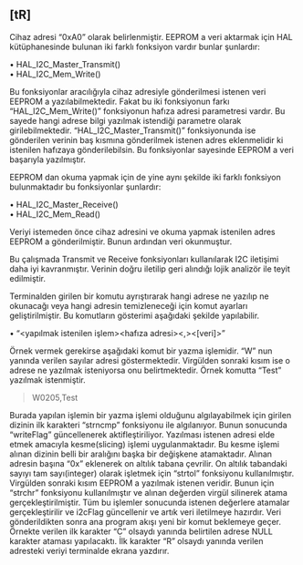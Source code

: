 ## [tR]  
Cihaz adresi “0xA0” olarak belirlenmiştir. EEPROM a veri aktarmak için HAL kütüphanesinde bulunan iki farklı fonksiyon vardır bunlar şunlardır:

•	HAL_I2C_Master_Transmit()  
•	HAL_I2C_Mem_Write()

Bu fonksiyonlar aracılığıyla cihaz adresiyle gönderilmesi istenen veri EEPROM a yazılabilmektedir. 
Fakat bu iki fonksiyonun farkı “HAL_I2C_Mem_Write()” fonksiyonun hafıza adresi parametresi vardır. Bu sayede hangi adrese bilgi yazılmak istendiği parametre olarak girilebilmektedir. 
“HAL_I2C_Master_Transmit()” fonksiyonunda ise gönderilen verinin baş kısmına gönderilmek istenen adres eklenmelidir ki istenilen hafızaya gönderilebilsin. 
Bu fonksiyonlar sayesinde EEPROM a veri başarıyla yazılmıştır.

EEPROM dan okuma yapmak için de yine aynı şekilde iki farklı fonksiyon bulunmaktadır bu fonksiyonlar şunlardır:

•	HAL_I2C_Master_Receive()  
•	HAL_I2C_Mem_Read()

Veriyi istemeden önce cihaz adresini ve okuma yapmak istenilen adres EEPROM a gönderilmiştir. Bunun ardından veri okunmuştur. 

Bu çalışmada Transmit ve Receive fonksiyonları kullanılarak I2C iletişimi daha iyi kavranmıştır. Verinin doğru iletilip geri alındığı lojik analizör ile teyit edilmiştir.

Terminalden girilen bir komutu ayrıştırarak hangi adrese ne yazılıp ne okunacağı veya hangi adresin temizleneceği için komut ayarları geliştirilmiştir. Bu komutların gösterimi aşağıdaki şekilde yapılabilir.

•	“<yapılmak istenilen işlem><hafıza adresi><,><[veri]>”

Örnek vermek gerekirse aşağıdaki komut bir yazma işlemidir. “W” nun yanında verilen sayılar adresi göstermektedir. 
Virgülden sonraki kısım ise o adrese ne yazılmak isteniyorsa onu belirtmektedir. Örnek komutta “Test” yazılmak istenmiştir.

>W0205,Test

Burada yapılan işlemin bir yazma işlemi olduğunu algılayabilmek için girilen dizinin ilk karakteri “strncmp” fonksiyonu ile algılanıyor. Bunun sonucunda “writeFlag” güncellenerek aktifleştiriliyor. Yazılması istenen adresi elde etmek amacıyla kesme(slicing) işlemi uygulanmaktadır. Bu kesme işlemi alınan dizinin belli bir aralığını başka bir değişkene atamaktadır. Alınan adresin başına “0x” eklenerek on altılık tabana çevrilir. On altılık tabandaki sayıyı tam sayı(integer) olarak işletmek için “strtol” fonksiyonu kullanılmıştır. Virgülden sonraki kısım EEPROM a yazılmak istenen veridir. Bunun için “strchr” fonksiyonu kullanılmıştır ve alınan değerden virgül silinerek atama gerçekleştirilmiştir. Tüm bu işlemler sonucunda istenen değerlere atamalar gerçekleştirilir ve i2cFlag güncellenir ve artık veri iletilmeye hazırdır. Veri gönderildikten sonra ana program akışı yeni bir komut beklemeye geçer. Örnekte verilen ilk karakter “C” olsaydı yanında belirtilen adrese NULL karakter ataması yapılacaktı. İlk karakter “R” olsaydı yanında verilen adresteki veriyi terminalde ekrana yazdırır.
